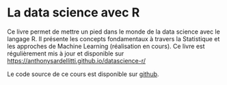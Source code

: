 # La data science avec R

Ce livre permet de mettre un pied dans le monde de la data science avec le langage R. Il présente les concepts fondamentaux à travers la Statistique et les approches de Machine Learning (réalisation en cours).
Ce livre est régulièrement mis à jour et disponible sur https://anthonysardellitti.github.io/datascience-r/

Le code source de ce cours est disponible sur [ github](https://github.com/AnthonySardellitti/datascience-r).

